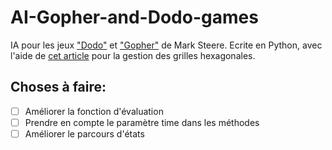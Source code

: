 # AI-Gopher-and-Dodo-games

IA pour les jeux ["Dodo"](https://www.marksteeregames.com/Dodo_rules.pdf) et ["Gopher"](https://www.marksteeregames.com/Gopher_hex_rules.pdf) de Mark Steere. Ecrite en Python, avec l'aide de [cet article](https://www.redblobgames.com/grids/hexagons/) pour la gestion des grilles hexagonales.

## Choses à faire:
- [ ] Améliorer la fonction d'évaluation
- [ ] Prendre en compte le paramètre time dans les méthodes
- [ ] Améliorer le parcours d'états
